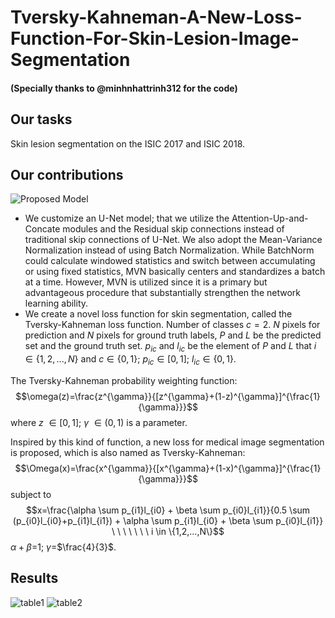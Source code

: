 # Tversky-Kahneman-A-New-Loss-Function-For-Skin-Lesion-Image-Segmentation
#### (Specially thanks to @minhnhattrinh312 for the code)
## Our tasks
Skin lesion segmentation on the ISIC 2017 and ISIC 2018.
## Our contributions
![Proposed Model](https://github.com/tswizzle141/Tversky-Kahneman-A-New-Loss-Function-For-Skin-Lesion-Image-Segmentation/blob/main/1.jpg)
* We customize an U-Net model; that we utilize the Attention-Up-and-Concate modules and the Residual skip connections instead of traditional skip connections of U-Net. We also adopt the Mean-Variance Normalization instead of using Batch Normalization. While BatchNorm could calculate windowed statistics and switch between accumulating or using fixed statistics, MVN basically centers and standardizes a batch at a time. However, MVN is utilized since it is a primary but advantageous procedure that substantially strengthen the network learning ability.
* We create a novel loss function for skin segmentation, called the Tversky-Kahneman loss function. 
Number of classes $c=2$. $N$ pixels for prediction and $N$ pixels for ground truth labels, $P$ and $L$ be the predicted set and the ground truth set. $p_{ic}$ and $l_{ic}$ be the element of $P$ and $L$ that $i \in \{1,2,...,N\}$ and $c \in \{0,1\}; \ p_{ic} \in [0,1]; \ l_{ic} \in \{0,1\}$.

The Tversky-Kahneman probability weighting function:
$$\omega(z)=\frac{z^{\gamma}}{[z^{\gamma}+(1-z)^{\gamma}]^{\frac{1}{\gamma}}}$$
where $z$ $\in [0,1]$; $\gamma$ $\in (0,1)$ is a parameter. 

Inspired by this kind of function, a new loss for medical image segmentation is proposed, which is also named as Tversky-Kahneman:
$$\Omega(x)=\frac{x^{\gamma}}{[x^{\gamma}+(1-x)^{\gamma}]^{\frac{1}{\gamma}}}$$
subject to 
$$x=\frac{\alpha \sum p_{i1}l_{i0} + \beta \sum p_{i0}l_{i1}}{0.5 \sum (p_{i0}l_{i0}+p_{i1}l_{i1}) + \alpha \sum p_{i1}l_{i0} + \beta \sum p_{i0}l_{i1}} \ \ \ \ \ \ \ i \in \{1,2,...,N\}$$
$\alpha + \beta$=1; $\gamma$=$\frac{4}{3}$.
## Results
![table1](https://github.com/tswizzle141/Tversky-Kahneman-A-New-Loss-Function-For-Skin-Lesion-Image-Segmentation/blob/main/2.jpg)
![table2](https://github.com/tswizzle141/Tversky-Kahneman-A-New-Loss-Function-For-Skin-Lesion-Image-Segmentation/blob/main/3.jpg)
